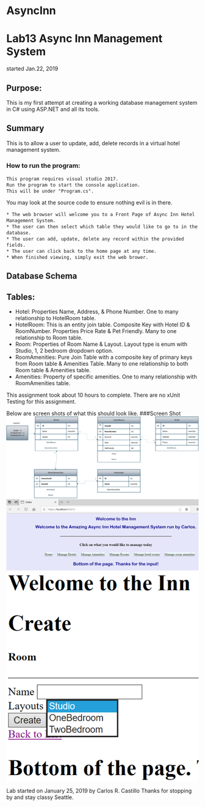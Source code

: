 # AsyncInn

# Lab13 Async Inn Management System
started Jan.22, 2019

## Purpose:
This is my first attempt at creating a working database management system in C# using ASP.NET and all its tools.

## Summary
This is to allow a user to update, add, delete records in a virtual hotel management system.

### How to run the program:
```
This program requires visual studio 2017.
Run the program to start the console application.
This will be under "Program.cs".
```

You may look at the source code to ensure nothing evil is in there.
```
* The web browser will welcome you to a Front Page of Async Inn Hotel Management System.
* The user can then select which table they would like to go to in the database.
* The user can add, update, delete any record within the provided fields.
* The user can click back to the home page at any time.
* When finished viewing, simply exit the web brower.
```

## Database Schema
## Tables:
* Hotel: Properties Name, Address, & Phone Number.  One to many relationship to HotelRoom table.
* HotelRoom: This is an entity join table.  Composite Key with Hotel ID & RoomNumber.  Properties Price Rate & Pet Friendly.  Many to one relationship to Room table.
* Room: Properties of Room Name & Layout.  Layout type is enum with Studio, 1, 2 bedroom dropdown option.
* RoomAmenities: Pure Join Table with a composite key of primary keys from Room table & Amenities Table. Many to one relationship to both Room table & Amenities table.
* Amenities: Property of specific amenities.  One to many relationship with RoomAmenities table.

This assignment took about 10 hours to complete.  There are no xUnit Testing for this assignment.

Below are screen shots of what this should look like.
###Screen Shot 
![](Assets/SchemaHotel.PNG?raw=true)
![](Assets/Home.PNG?raw=true)
![](Assets/DropDown.PNG?raw=true)

Lab started on January 25, 2019 by Carlos R. Castillo
Thanks for stopping by and stay classy Seattle.
